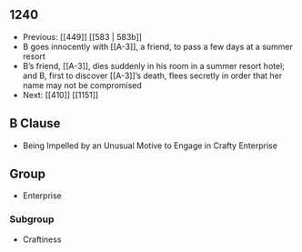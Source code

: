 ## 1240
- Previous: [[449]] [[583 | 583b]] 
- B goes innocently with [[A-3]], a friend, to pass a few days at a summer resort
- B’s friend, [[A-3]], dies suddenly in his room in a summer resort hotel; and B, first to discover [[A-3]]’s death, flees secretly in order that her name may not be compromised
- Next: [[410]] [[1151]] 

## B Clause
- Being Impelled by an Unusual Motive to Engage in Crafty Enterprise

## Group
- Enterprise

### Subgroup
- Craftiness

